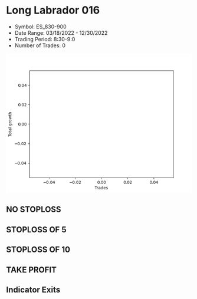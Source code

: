 # Long Labrador 016 
- Symbol: ES_830-900
- Date Range: 03/18/2022 - 12/30/2022
- Trading Period: 8:30-9:0
- Number of Trades: 0

![Plot](LongLabrador016ES_830-900.png)
## NO STOPLOSS














## STOPLOSS OF 5














## STOPLOSS OF 10














## TAKE PROFIT











## Indicator Exits



